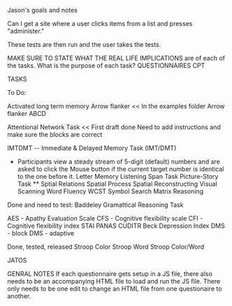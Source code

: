 Jason's goals and notes


Can I get a site where a user clicks items from a list and presses "administer."

These tests are then run and the user takes the tests. 



MAKE SURE TO STATE WHAT THE REAL LIFE IMPLICATIONS 
are of each of the tasks. What is the purpose of each task?
QUESTIONNAIRES
CPT


TASKS

To Do:


Activated long term memory
Arrow flanker << In the examples folder 
Arrow flanker ABCD

Attentional Network Task << First draft done
    Need to add instructions and make sure the blocks are correct

IMTDMT -- Immediate & Delayed Memory Task (IMT/DMT)
 * Participants view a steady stream of 5-digit (default) numbers and are asked to click the Mouse button if the current target number is identical to the one before it.
Letter Memory 
Listening Span Task
Picture-Story Task **
Sptial Relations
Spatial Process
Spatial Reconstructing
Visual Scanning
Word Fluency
WCST
Symbol Search
Matrix Reasoning


Done and need to test:
Baddeley Gramattical Reasoning Task

AES - Apathy Evaluation Scale 
CFS - Cognitive flexibility scale
CFI - Cognitive flexibility index
STAI
PANAS
CUDITR
Beck Depression Index
DMS - block
DMS - adaptive



Done, tested, released
Stroop Color
Stroop Word
Stroop Color/Word


JATOS


GENRAL NOTES
If each questionnaire gets setup in a JS file, there also needs to be an accompanying HTML file to load and run the JS file. There only needs to be one edit to change an HTML file from one questionaire to another.